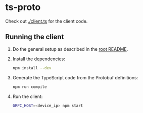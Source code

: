 # ts-proto

Check out [./client.ts](./client.ts) for the client code.

## Running the client

1. Do the general setup as described in the [root README](/README.md#general-setup).

1. Install the dependencies:

   ```bash
   npm install --dev
   ```

1. Generate the TypeScript code from the Protobuf definitions:

   ```bash
   npm run compile
   ```

1. Run the client:

   ```bash
   GRPC_HOST=<device_ip> npm start
   ```
